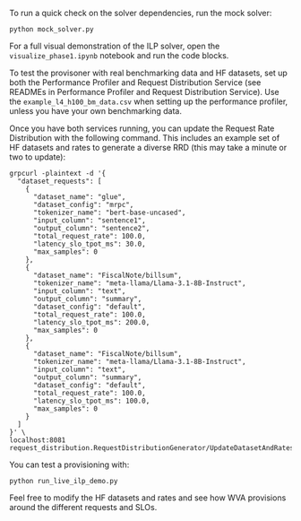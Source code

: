 To run a quick check on the solver dependencies, run the mock solver:

```shell
python mock_solver.py
```

For a full visual demonstration of the ILP solver, open the `visualize_phase1.ipynb` notebook and run the code blocks.

To test the provisoner with real benchmarking data and HF datasets, set up both the Performance Profiler and Request Distribution Service (see READMEs in Performance Profiler and Request Distribution Service). Use the `example_l4_h100_bm_data.csv` when setting up the performance profiler, unless you have your own benchmarking data.

Once you have both services running, you can update the Request Rate Distribution with the following command. This includes an example set of HF datasets and rates to generate a diverse RRD (this may take a minute or two to update):

```shell
grpcurl -plaintext -d '{
  "dataset_requests": [
    {
      "dataset_name": "glue",
      "dataset_config": "mrpc",
      "tokenizer_name": "bert-base-uncased",
      "input_column": "sentence1",
      "output_column": "sentence2",
      "total_request_rate": 100.0,
      "latency_slo_tpot_ms": 30.0,
      "max_samples": 0
    },
    {
      "dataset_name": "FiscalNote/billsum",
      "tokenizer_name": "meta-llama/Llama-3.1-8B-Instruct",
      "input_column": "text",
      "output_column": "summary",
      "dataset_config": "default",
      "total_request_rate": 100.0,
      "latency_slo_tpot_ms": 200.0,
      "max_samples": 0
    },
    {
      "dataset_name": "FiscalNote/billsum",
      "tokenizer_name": "meta-llama/Llama-3.1-8B-Instruct",
      "input_column": "text",
      "output_column": "summary",
      "dataset_config": "default",
      "total_request_rate": 100.0,
      "latency_slo_tpot_ms": 100.0,
      "max_samples": 0
    }
  ]
}' \
localhost:8081 request_distribution.RequestDistributionGenerator/UpdateDatasetAndRates
```

You can test a provisioning with:

```shell
python run_live_ilp_demo.py
```

Feel free to modify the HF datasets and rates and see how WVA provisions around the different requests and SLOs.